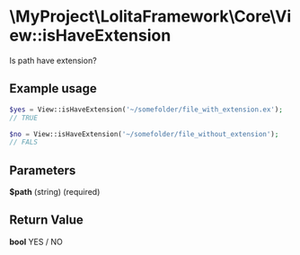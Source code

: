 \MyProject\LolitaFramework\Core\View::isHaveExtension
===

Is path have extension?

Example usage
---
```php
$yes = View::isHaveExtension('~/somefolder/file_with_extension.ex');
// TRUE

$no = View::isHaveExtension('~/somefolder/file_without_extension');
// FALS

```
Parameters
---
**$path** (string) (required)

Return Value
---
**bool** YES / NO
